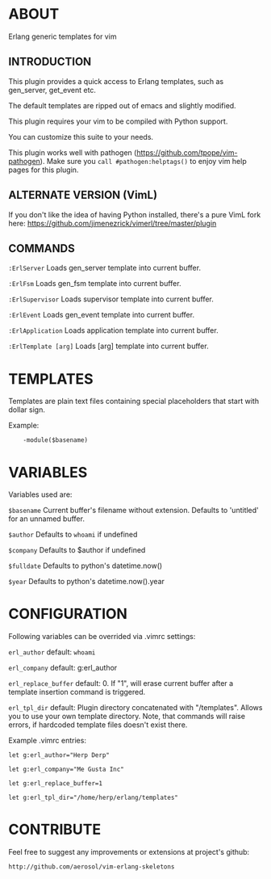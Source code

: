 ABOUT
=====

Erlang generic templates for vim

INTRODUCTION
------------

This plugin provides a quick access to Erlang templates, such as gen_server,
get_event etc.

The default templates are ripped out of emacs and slightly modified.

This plugin requires your vim to be compiled with Python support.

You can customize this suite to your needs.

This plugin works well with pathogen (https://github.com/tpope/vim-pathogen).
Make sure you `call #pathogen:helptags()` to enjoy vim help pages for this
plugin.

ALTERNATE VERSION (VimL)
------------------------

If you don't like the idea of having Python installed, there's a pure VimL
fork here: https://github.com/jimenezrick/vimerl/tree/master/plugin

COMMANDS
--------

`:ErlServer`              Loads gen_server template into current buffer.

`:ErlFsm`                 Loads gen_fsm template into current buffer.

`:ErlSupervisor`          Loads supervisor template into current buffer.

`:ErlEvent`               Loads gen_event template into current buffer.

`:ErlApplication`         Loads application template into current buffer.

`:ErlTemplate [arg]`      Loads [arg] template into current buffer.


TEMPLATES
=========

Templates are plain text files containing special placeholders that start
with dollar sign.

Example:

        -module($basename)


VARIABLES
=========

Variables used are:

`$basename`              Current buffer's filename without extension. Defaults to 'untitled' for an unnamed buffer.

`$author`                Defaults to `whoami` if undefined

`$company`               Defaults to $author if undefined

`$fulldate`              Defaults to python's datetime.now()

`$year`                  Defaults to python's datetime.now().year


CONFIGURATION
=============

Following variables can be overrided via .vimrc settings:

`erl_author`              default: `whoami`

`erl_company`             default: g:erl_author

`erl_replace_buffer`      default: 0. If "1", will erase current buffer after a template insertion command is triggered.

`erl_tpl_dir`             default: Plugin directory concatenated with "/templates". Allows you to use your own template directory. Note, that commands will raise errors, if hardcoded template files doesn't exist there.


Example .vimrc entries:

    let g:erl_author="Herp Derp"

    let g:erl_company="Me Gusta Inc"

    let g:erl_replace_buffer=1

    let g:erl_tpl_dir="/home/herp/erlang/templates"


CONTRIBUTE
==========

Feel free to suggest any improvements or extensions at project's github:

    http://github.com/aerosol/vim-erlang-skeletons
